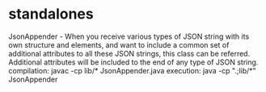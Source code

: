 # standalones

JsonAppender - When you receive various types of JSON string with its own structure and elements, and want to include a common set of additional attributes to all these JSON strings, this class can be referred. Additional attributes will be included to the end of any type of JSON string.
compilation: javac -cp lib/* JsonAppender.java
execution: java -cp ".;lib/*" JsonAppender
